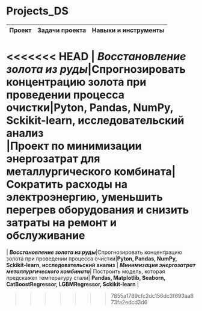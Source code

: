# Projects_DS

| Проект                | Задачи проекта         | Навыки и инструменты        |
| :--------------------:| :----------------------|:---------------------------:|
<<<<<<< HEAD
| ***Восстановление золота из руды***|Спрогнозировать концентрацию золота при проведении процесса очистки|**Pyton, Pandas, NumPy, Sckikit-learn, исследовательский анализ**  
|**Проект по минимизации энергозатрат для металлургического комбината**| Cократить расходы на электроэнергию, уменьшить перегрев оборудования и снизить затраты на ремонт и обслуживание
=======
| ***Восстановление золота из руды***|Спрогнозировать концентрацию золота при проведении процесса очистки|**Pyton, Pandas, NumPy, Sckikit-learn, исследовательский анализ** |
***Минимизация энергозатрат металлургического комбината***| Построить модель, которая предскажет температуру стали| **Pandas, Matplotlib, Seaborn, CatBoostRegressor, LGBMRegressor, Sckikit-learn** |
>>>>>>> 7855a1789cfc2dc156dc3f693aa873fa2edcd3d6
